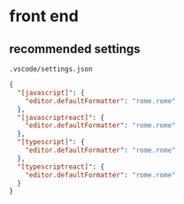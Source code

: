 # front end
## recommended settings
`.vscode/settings.json`

```json
{
  "[javascript]": {
    "editor.defaultFormatter": "rome.rome"
  },
  "[javascriptreact]": {
    "editor.defaultFormatter": "rome.rome"
  },
  "[typescript]": {
    "editor.defaultFormatter": "rome.rome"
  },
  "[typescriptreact]": {
    "editor.defaultFormatter": "rome.rome"
  }
}
```

